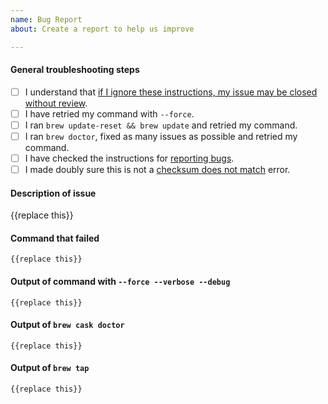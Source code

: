 ```yaml
---
name: Bug Report
about: Create a report to help us improve

---
```


#### General troubleshooting steps

- [ ] I understand that [if I ignore these instructions, my issue may be closed without review](https://github.com/Homebrew/homebrew-cask/blob/master/doc/faq/closing_issues_without_review.md).
- [ ] I have retried my command with `--force`.
- [ ] I ran `brew update-reset && brew update` and retried my command.
- [ ] I ran `brew doctor`, fixed as many issues as possible and retried my command.
- [ ] I have checked the instructions for [reporting bugs](https://github.com/Homebrew/homebrew-cask#reporting-bugs).
- [ ] I made doubly sure this is not a [checksum does not match](https://github.com/Homebrew/homebrew-cask/blob/master/doc/reporting_bugs/checksum_does_not_match_error.md) error.

#### Description of issue

{{replace this}}

<!-- Please DO NOT delete the backticks. Only change the “{{replace this}}” text. -->

#### Command that failed

```
{{replace this}}
```

#### Output of command with `--force --verbose --debug`

```
{{replace this}}
```

#### Output of `brew cask doctor`

```
{{replace this}}
```

#### Output of `brew tap`

```
{{replace this}}
```
